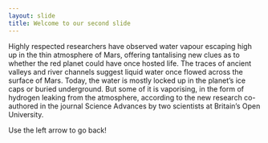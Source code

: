 ```yaml
---
layout: slide
title: Welcome to our second slide
---
```

Highly respected researchers have observed water vapour escaping high up in the thin atmosphere of Mars, offering tantalising new clues as to whether the red planet could have once hosted life.
The traces of ancient valleys and river channels suggest liquid water once flowed across the surface of Mars. Today, the water is mostly locked up in the planet’s ice caps or buried underground.
But some of it is vaporising, in the form of hydrogen leaking from the atmosphere, according to the new research co-authored in the journal Science Advances by two scientists at Britain’s Open University.

Use the left arrow to go back!
